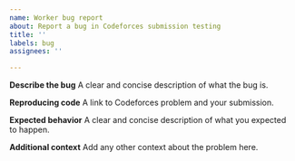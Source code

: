 ```yaml
---
name: Worker bug report
about: Report a bug in Codeforces submission testing
title: ''
labels: bug
assignees: ''

---
```


**Describe the bug**
A clear and concise description of what the bug is.

**Reproducing code**
A link to Codeforces problem and your submission.

**Expected behavior**
A clear and concise description of what you expected to happen.

**Additional context**
Add any other context about the problem here.
